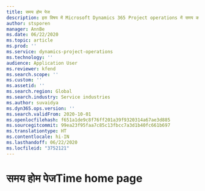 ```yaml
---
title: समय होम पेज
description: इस विषय में Microsoft Dynamics 365 Project operations में समय कार्यक्षमता की जानकारी दी गई है.
author: stsporen
manager: AnnBe
ms.date: 06/22/2020
ms.topic: article
ms.prod: ''
ms.service: dynamics-project-operations
ms.technology: ''
audience: Application User
ms.reviewer: kfend
ms.search.scope: ''
ms.custom: ''
ms.assetid: ''
ms.search.region: Global
ms.search.industry: Service industries
ms.author: suvaidya
ms.dyn365.ops.version: ''
ms.search.validFrom: 2020-10-01
ms.openlocfilehash: f651a1de9c8f76ff201a39f9320314a67ae3d885
ms.sourcegitcommit: 99ea23f95faa7c85c13fbcc7a3d1b40fc661b697
ms.translationtype: HT
ms.contentlocale: hi-IN
ms.lasthandoff: 06/22/2020
ms.locfileid: "3752121"
---
```

# <a name="time-home-page"></a><span data-ttu-id="0a408-103">समय होम पेज</span><span class="sxs-lookup"><span data-stu-id="0a408-103">Time home page</span></span>
